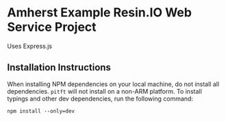 # Amherst Example Resin.IO Web Service Project

Uses Express.js

## Installation Instructions

When installing NPM dependencies on your local machine, do not install all dependencies. `pitft` will not install on a non-ARM platform. To install typings and other dev dependencies, run the following command:

    npm install --only=dev